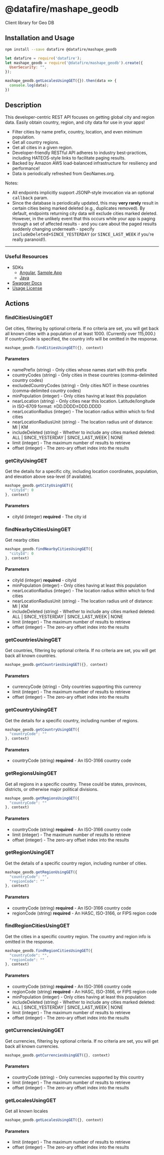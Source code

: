 # @datafire/mashape_geodb

Client library for Geo DB

## Installation and Usage
```bash
npm install --save datafire @datafire/mashape_geodb
```

```js
let datafire = require('datafire');
let mashape_geodb = require('@datafire/mashape_geodb').create({
  UserSecurity: "",
});

mashape_geodb.getLocalesUsingGET({}).then(data => {
  console.log(data);
})
```

## Description
This developer-centric REST API focuses on getting global city and region data. Easily obtain country, region, and city data for use in your apps! <ul><li>Filter cities by name prefix, country, location, and even minimum population.</li> <li>Get all country regions.</li> <li>Get all cities in a given region.</li> <li>Developer-friendly RESTful API adheres to industry best-practices, including HATEOS-style links to facilitate paging results.</li> <li>Backed by Amazon AWS load-balanced infrastructure for resiliency and performance!</li> <li>Data is periodically refreshed from GeoNames.org.</li></ul><p>Notes:<ul><li>All endpoints implicitly support JSONP-style invocation via an optional <tt>callback</tt> param.</li><li>Since the database is periodically updated, this may <strong>very rarely</strong> result in certain cities being marked deleted (e.g., duplicates removed). By default, endpoints returning city data will exclude cities marked deleted. However, in the unlikely event that this occurs while your app is paging through a set of affected results - and you care about the paged results suddenly changing underneath - specify <tt>includeDeleted=SINCE_YESTERDAY</tt> (or <tt>SINCE_LAST_WEEK</tt> if you're really paranoid!).</li></ul><hr/><h3>Useful Resources</h3><ul><li>SDKs<ul><li><a href='https://www.npmjs.com/package/wft-geodb-angular-client'>Angular</a>, <a href='https://github.com/wirefreethought/geo-db-sample-angular-app'>Sample App</a></li><li><a href='https://github.com/wirefreethought/geo-db-java-client'>Java</a></li></ul><li><a href='swagger.json'>Swagger Docs</a></li><li><a href='http://creativecommons.org/licenses/by/3.0/'>Usage License</a></i></li></ul>

## Actions
### findCitiesUsingGET
Get cities, filtering by optional criteria. If no criteria are set, you will get back all known cities with a population of at least 1000. (Currently over 115,000.) If countryCode is specified, the country info will be omitted in the response.


```js
mashape_geodb.findCitiesUsingGET({}, context)
```

#### Parameters
* namePrefix (string) - Only cities whose names start with this prefix
* countryCodes (string) - Only cities in these countries (comma-delimited country codes)
* excludedCountryCodes (string) - Only cities NOT in these countries (comma-delimited country codes)
* minPopulation (integer) - Only cities having at least this population
* nearLocation (string) - Only cities near this location. Latitude/longitude in ISO-6709 format: ±DD.DDDD±DDD.DDDD
* nearLocationRadius (integer) - The location radius within which to find cities
* nearLocationRadiusUnit (string) - The location radius unit of distance: MI | KM
* includeDeleted (string) - Whether to include any cities marked deleted: ALL | SINCE_YESTERDAY | SINCE_LAST_WEEK | NONE
* limit (integer) - The maximum number of results to retrieve
* offset (integer) - The zero-ary offset index into the results

### getCityUsingGET
Get the details for a specific city, including location coordinates, population, and elevation above sea-level (if available).


```js
mashape_geodb.getCityUsingGET({
  "cityId": 0
}, context)
```

#### Parameters
* cityId (integer) **required** - The city id

### findNearbyCitiesUsingGET
Get nearby cities


```js
mashape_geodb.findNearbyCitiesUsingGET({
  "cityId": 0
}, context)
```

#### Parameters
* cityId (integer) **required** - cityId
* minPopulation (integer) - Only cities having at least this population
* nearLocationRadius (integer) - The location radius within which to find cities
* nearLocationRadiusUnit (string) - The location radius unit of distance: MI | KM
* includeDeleted (string) - Whether to include any cities marked deleted: ALL | SINCE_YESTERDAY | SINCE_LAST_WEEK | NONE
* limit (integer) - The maximum number of results to retrieve
* offset (integer) - The zero-ary offset index into the results

### getCountriesUsingGET
Get countries, filtering by optional criteria. If no criteria are set, you will get back all known countries.


```js
mashape_geodb.getCountriesUsingGET({}, context)
```

#### Parameters
* currencyCode (string) - Only countries supporting this currency
* limit (integer) - The maximum number of results to retrieve
* offset (integer) - The zero-ary offset index into the results

### getCountryUsingGET
Get the details for a specific country, including number of regions.


```js
mashape_geodb.getCountryUsingGET({
  "countryCode": ""
}, context)
```

#### Parameters
* countryCode (string) **required** - An ISO-3166 country code

### getRegionsUsingGET
Get all regions in a specific country. These could be states, provinces, districts, or otherwise major political divisions.


```js
mashape_geodb.getRegionsUsingGET({
  "countryCode": ""
}, context)
```

#### Parameters
* countryCode (string) **required** - An ISO-3166 country code
* limit (integer) - The maximum number of results to retrieve
* offset (integer) - The zero-ary offset index into the results

### getRegionUsingGET
Get the details of a specific country region, including number of cities.


```js
mashape_geodb.getRegionUsingGET({
  "countryCode": "",
  "regionCode": ""
}, context)
```

#### Parameters
* countryCode (string) **required** - An ISO-3166 country code
* regionCode (string) **required** - An HASC, ISO-3166, or FIPS region code

### findRegionCitiesUsingGET
Get the cities in a specific country region. The country and region info is omitted in the response.


```js
mashape_geodb.findRegionCitiesUsingGET({
  "countryCode": "",
  "regionCode": ""
}, context)
```

#### Parameters
* countryCode (string) **required** - An ISO-3166 country code
* regionCode (string) **required** - An HASC, ISO-3166, or FIPS region code
* minPopulation (integer) - Only cities having at least this population
* includeDeleted (string) - Whether to include any cities marked deleted: ALL | SINCE_YESTERDAY | SINCE_LAST_WEEK | NONE
* limit (integer) - The maximum number of results to retrieve
* offset (integer) - The zero-ary offset index into the results

### getCurrenciesUsingGET
Get currencies, filtering by optional criteria. If no criteria are set, you will get back all known currencies.


```js
mashape_geodb.getCurrenciesUsingGET({}, context)
```

#### Parameters
* countryCode (string) - Only currencies supported by this country
* limit (integer) - The maximum number of results to retrieve
* offset (integer) - The zero-ary offset index into the results

### getLocalesUsingGET
Get all known locales


```js
mashape_geodb.getLocalesUsingGET({}, context)
```

#### Parameters
* limit (integer) - The maximum number of results to retrieve
* offset (integer) - The zero-ary offset index into the results

